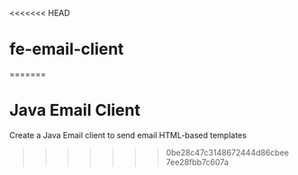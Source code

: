 <<<<<<< HEAD
# fe-email-client 
=======
# Java Email Client

Create a Java Email client to send email HTML-based templates
>>>>>>> 0be28c47c3148672444d86cbee7ee28fbb7c607a
